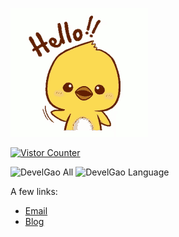[![Hello~](https://github.com/ihoey/ihoey/raw/master/hello.gif)](https://github.com/DevelGao)
<br />

[![Vistor Counter](https://count.getloli.com/get/@github_DevelGao?theme=moebooru)](https://github.com/DevelGao)

![DevelGao All](https://github-readme-stats.vercel.app/api/?username=DevelGao&layout=compact&theme=algolia&hide_border=true)
![DevelGao Language](https://github-readme-stats.vercel.app/api/top-langs/?username=DevelGao&langs_count=8&layout=compact&theme=algolia&hide_border=true)
<br />

A few links:

- [Email](mailto:gaobei5910epkqpj@126.com)
- [Blog](https://github.com/DevelGao)
